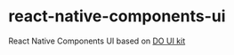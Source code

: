 # react-native-components-ui
React Native Components UI based on [DO UI kit](https://dribbble.com/shots/2093017-Get-DO-UI-Kit-for-Photoshop-Sketch)

